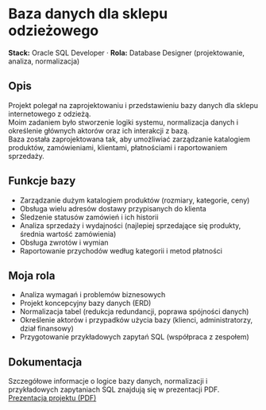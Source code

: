 # Baza danych dla sklepu odzieżowego  

**Stack:** Oracle SQL Developer · **Rola:** Database Designer (projektowanie, analiza, normalizacja)  

## Opis
Projekt polegał na zaprojektowaniu i przedstawieniu bazy danych dla sklepu internetowego z odzieżą.  
Moim zadaniem było stworzenie logiki systemu, normalizacja danych i określenie głównych aktorów oraz ich interakcji z bazą.  
Baza została zaprojektowana tak, aby umożliwiać zarządzanie katalogiem produktów, zamówieniami, klientami, płatnościami i raportowaniem sprzedaży.  

## Funkcje bazy
- Zarządzanie dużym katalogiem produktów (rozmiary, kategorie, ceny)  
- Obsługa wielu adresów dostawy przypisanych do klienta  
- Śledzenie statusów zamówień i ich historii  
- Analiza sprzedaży i wydajności (najlepiej sprzedające się produkty, średnia wartość zamówienia)  
- Obsługa zwrotów i wymian  
- Raportowanie przychodów według kategorii i metod płatności  

## Moja rola
- Analiza wymagań i problemów biznesowych  
- Projekt koncepcyjny bazy danych (ERD)  
- Normalizacja tabel (redukcja redundancji, poprawa spójności danych)  
- Określenie aktorów i przypadków użycia bazy (klienci, administratorzy, dział finansowy)  
- Przygotowanie przykładowych zapytań SQL (współpraca z zespołem) 


## Dokumentacja
Szczegółowe informacje o logice bazy danych, normalizacji i przykładowych zapytaniach SQL znajdują się w prezentacji PDF.  
 [Prezentacja projektu (PDF)](../../docs/baza-danych-prezentacja.pdf)
